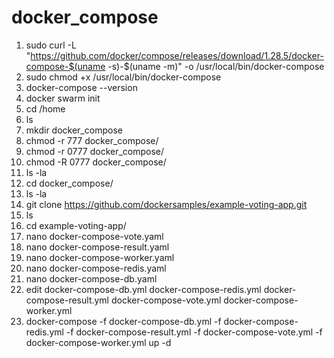 # docker_compose
1. sudo curl -L "https://github.com/docker/compose/releases/download/1.28.5/docker-compose-$(uname -s)-$(uname -m)" -o /usr/local/bin/docker-compose
2. sudo chmod +x /usr/local/bin/docker-compose
3. docker-compose --version
4. docker swarm init
5. cd /home
6. ls
7. mkdir docker_compose
8. chmod -r 777 docker_compose/
9. chmod -r 0777 docker_compose/
10. chmod -R 0777 docker_compose/
11. ls -la
12. cd docker_compose/
13. ls -la
14. git clone https://github.com/dockersamples/example-voting-app.git
15. ls
16. cd example-voting-app/
17. nano docker-compose-vote.yaml
18. nano docker-compose-result.yaml
19. nano docker-compose-worker.yaml
20. nano docker-compose-redis.yaml
21. nano docker-compose-db.yaml
22. edit docker-compose-db.yml  docker-compose-redis.yml  docker-compose-result.yml  docker-compose-vote.yml  docker-compose-worker.yml
23. docker-compose -f docker-compose-db.yml -f docker-compose-redis.yml -f docker-compose-result.yml -f docker-compose-vote.yml -f docker-compose-worker.yml up -d
